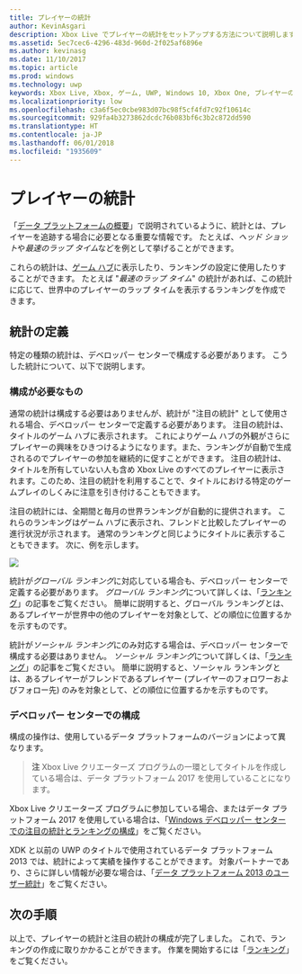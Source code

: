 ```yaml
---
title: プレイヤーの統計
author: KevinAsgari
description: Xbox Live でプレイヤーの統計をセットアップする方法について説明します。
ms.assetid: 5ec7cec6-4296-483d-960d-2f025af6896e
ms.author: kevinasg
ms.date: 11/10/2017
ms.topic: article
ms.prod: windows
ms.technology: uwp
keywords: Xbox Live, Xbox, ゲーム, UWP, Windows 10, Xbox One, プレイヤーの統計, ランキング
ms.localizationpriority: low
ms.openlocfilehash: c3a6f5ec0cbe983d07bc98f5cf4fd7c92f10614c
ms.sourcegitcommit: 929fa4b3273862dcdc76b083bf6c3b2c872dd590
ms.translationtype: HT
ms.contentlocale: ja-JP
ms.lasthandoff: 06/01/2018
ms.locfileid: "1935609"
---
```

# <a name="player-stats"></a>プレイヤーの統計

「[データ プラットフォームの概要](../data-platform/data-platform.md)」で説明されているように、統計とは、プレイヤーを追跡する場合に必要となる重要な情報です。 たとえば、*ヘッド ショット*や*最速のラップ タイム*などを例として挙げることができます。

これらの統計は、[ゲーム ハブ](../data-platform/designing-xbox-live-experiences.md)に表示したり、ランキングの設定に使用したりすることができます。 たとえば "*最速のラップ タイム*" の統計があれば、この統計に応じて、世界中のプレイヤーのラップ タイムを表示するランキングを作成できます。

## <a name="defining-stats"></a>統計の定義

特定の種類の統計は、デベロッパー センターで構成する必要があります。 こうした統計について、以下で説明します。

### <a name="what-needs-to-be-configured"></a>構成が必要なもの

通常の統計は構成する必要はありませんが、統計が "注目の統計" として使用される場合、デベロッパー センターで定義する必要があります。 注目の統計は、タイトルのゲーム ハブに表示されます。 これによりゲーム ハブの外観がさらにプレイヤーの興味をひきつけるようになります。また、ランキングが自動で生成されるのでプレイヤーの参加を継続的に促すことができます。 注目の統計は、タイトルを所有していない人も含め Xbox Live のすべてのプレイヤーに表示されます。このため、注目の統計を利用することで、タイトルにおける特定のゲームプレイのしくみに注意を引き付けることもできます。

注目の統計には、全期間と毎月の世界ランキングが自動的に提供されます。 これらのランキングはゲーム ハブに表示され、フレンドと比較したプレイヤーの進行状況が示されます。 通常のランキングと同じようにタイトルに表示することもできます。 次に、例を示します。

![](../images/omega/gamehub_featuredstats.png)

統計が*グローバル ランキング*に対応している場合も、デベロッパー センターで定義する必要があります。 *グローバル ランキング*について詳しくは、「[ランキング](leaderboards.md)」の記事をご覧ください。 簡単に説明すると、グローバル ランキングとは、あるプレイヤーが世界中の他のプレイヤーを対象として、どの順位に位置するかを示すものです。

統計が*ソーシャル ランキング*にのみ対応する場合は、デベロッパー センターで構成する必要はありません。 *ソーシャル ランキング*について詳しくは、「[ランキング](leaderboards.md)」の記事をご覧ください。 簡単に説明すると、ソーシャル ランキングとは、あるプレイヤーがフレンドであるプレイヤー (プレイヤーのフォロワーおよびフォロー先) のみを対象として、どの順位に位置するかを示すものです。

### <a name="configured-on-dev-center"></a>デベロッパー センターでの構成

構成の操作は、使用しているデータ プラットフォームのバージョンによって異なります。

> **注** Xbox Live クリエーターズ プログラムの一環としてタイトルを作成している場合は、データ プラットフォーム 2017 を使用していることになります。

Xbox Live クリエーターズ プログラムに参加している場合、またはデータ プラットフォーム 2017 を使用している場合は、「[Windows デベロッパー センターでの注目の統計とランキングの構成](../configure-xbl/dev-center/featured-stats-and-leaderboards.md)」をご覧ください。

XDK と以前の UWP のタイトルで使用されているデータ プラットフォーム 2013 では、統計によって実績を操作することができます。 対象パートナーであり、さらに詳しい情報が必要な場合は、「[データ プラットフォーム 2013 のユーザー統計](https://developer.microsoft.com/games/xbox/docs/xboxlive/xbox-live-partners/event-driven-data-platform/user-stats)」をご覧ください。  

## <a name="next-steps"></a>次の手順

以上で、プレイヤーの統計と注目の統計の構成が完了しました。 これで、ランキングの作成に取りかかることができます。 作業を開始するには「[ランキング](leaderboards.md)」をご覧ください。
